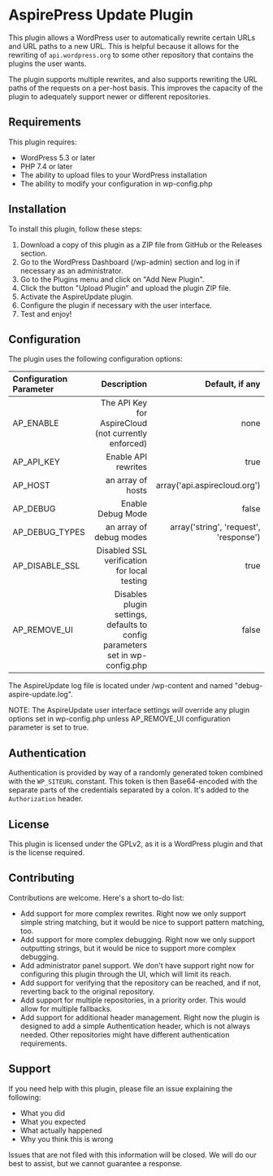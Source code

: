 # AspirePress Update Plugin

This plugin allows a WordPress user to automatically rewrite certain URLs and URL paths to a new URL. This is
helpful because it allows for the rewriting of `api.wordpress.org` to some other repository that contains the plugins
the user wants.

The plugin supports multiple rewrites, and also supports rewriting the URL paths of the requests on a per-host basis.
This improves the capacity of the plugin to adequately support newer or different repositories.

## Requirements

This plugin requires:

- WordPress 5.3 or later
- PHP 7.4 or later
- The ability to upload files to your WordPress installation
- The ability to modify your configuration in wp-config.php

## Installation

To install this plugin, follow these steps:

1. Download a copy of this plugin as a ZIP file from GitHub or the Releases section.
2. Go to the WordPress Dashboard (/wp-admin) section and log in if necessary as an administrator.
3. Go to the Plugins menu and click on "Add New Plugin".
4. Click the button "Upload Plugin" and upload the plugin ZIP file.
5. Activate the AspireUpdate plugin.
6. Configure the plugin if necessary with the user interface.
7. Test and enjoy!

## Configuration

The plugin uses the following configuration options:

| Configuration Parameter |                                                                  Description |                        Default, if any |
| :---------------------- | ---------------------------------------------------------------------------: | -------------------------------------: |
| AP_ENABLE               |                         The API Key for AspireCloud (not currently enforced) |                                   none |
| AP_API_KEY              |                                                          Enable API rewrites |                                   true |
| AP_HOST                 |                                                            an array of hosts |           array('api.aspirecloud.org') |
| AP_DEBUG                |                                                            Enable Debug Mode |                                  false |
| AP_DEBUG_TYPES          |                                                      an array of debug modes | array('string', 'request', 'response') |
| AP_DISABLE_SSL          |                                  Disabled SSL verification for local testing |                                   true |
| AP_REMOVE_UI            | Disables plugin settings, defaults to config parameters set in wp-config.php |                                  false |

The AspireUpdate log file is located under /wp-content and named "debug-aspire-update.log".

NOTE: The AspireUpdate user interface settings _will_ override any plugin options set in wp-config.php unless AP_REMOVE_UI configuration parameter is set to true.

## Authentication

Authentication is provided by way of a randomly generated token combined with the `WP_SITEURL` constant. This token is
then Base64-encoded with the separate parts of the credentials separated by a colon. It's added to the `Authorization`
header.

## License

This plugin is licensed under the GPLv2, as it is a WordPress plugin and that is the license required.

## Contributing

Contributions are welcome. Here's a short to-do list:

- Add support for more complex rewrites. Right now we only support simple string matching, but it would be nice to support pattern matching, too.
- Add support for more complex debugging. Right now we only support outputting strings, but it would be nice to support more complex debugging.
- Add administrator panel support. We don't have support right now for configuring this plugin through the UI, which will limit its reach.
- Add support for verifying that the repository can be reached, and if not, reverting back to the original repository.
- Add support for multiple repositories, in a priority order. This would allow for multiple fallbacks.
- Add support for additional header management. Right now the plugin is designed to add a simple Authentication header, which is not always needed. Other repositories might have different authentication requirements.

## Support

If you need help with this plugin, please file an issue explaining the following:

- What you did
- What you expected
- What actually happened
- Why you think this is wrong

Issues that are not filed with this information will be closed. We will do our best to assist, but we cannot guarantee a response.
